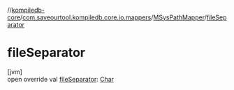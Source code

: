 //[kompiledb-core](../../../index.md)/[com.saveourtool.kompiledb.core.io.mappers](../index.md)/[MSysPathMapper](index.md)/[fileSeparator](file-separator.md)

# fileSeparator

[jvm]\
open override val [fileSeparator](file-separator.md): [Char](https://kotlinlang.org/api/latest/jvm/stdlib/kotlin/-char/index.html)
